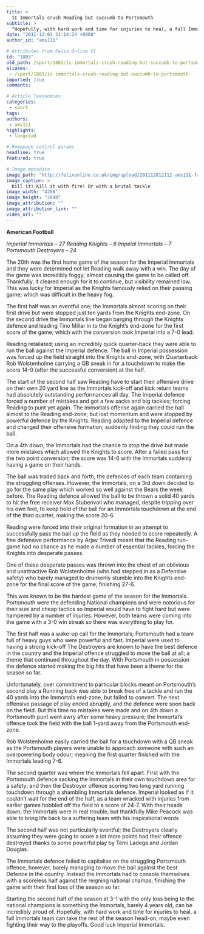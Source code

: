 ```yaml
---
title: >
  IC Immortals crush Reading but succumb to Portsmouth
subtitle: >
  "Hopefully, with hard work and time for injuries to heal, a full Immortals team can take the rest of the season head-on, maybe even fighting their way to the playoffs."
date: "2011-12-01 21:14:24 +0000"
author_id: "ams111"

# Attributes from Felix Online V1
id: "1883"
old_path: /sport/1883/ic-immortals-crush-reading-but-succumb-to-portsmouth-
aliases:
 - /sport/1883/ic-immortals-crush-reading-but-succumb-to-portsmouth-
imported: true
comments:

# Article Taxonomies
categories:
 - sport
tags:
authors:
 - ams111
highlights:
 - longread

# Homepage control params
headline: true
featured: true

# Image metadata
image_path: "http://felixonline.co.uk/img/upload/201112012112-ams111-football.jpg"
image_caption: >
  Kill it! Kill it with fire! Or with a brutal tackle
image_width: "4288"
image_height: "2848"
image_attribution: ""
image_attribution_link: ""
video_url: ""
---
```


__American Football__

_Imperial Immortals – 27
 Reading Knights – 6
 Impeial Immortals – 7
 Portsmouth Destroyers – 24_

The 20th was the first home game of the season for the Imperial Immortals and they were determined not let Reading walk away with a win. The day of the game was incredibly foggy; almost causing the game to be called off. Thankfully, it cleared enough for it to continue, but visibility remained low. This was lucky for Imperial as the Knights famously relied on their passing game; which was difficult in the heavy fog.

The first half was an eventful one; the Immortals almost scoring on their first drive but were stopped just ten yards from the Knights end-zone. On the second drive the Immortals line began barging through the Knights defence and leading Tino Millar in to the Knight’s end-zone for the first score of the game; which with the conversion took Imperial into a 7-0 lead.

Reading retaliated; using an incredibly quick quarter-back they were able to run the ball against the Imperial defence. The ball in Imperial possession was forced up the field straight into the Knights end-zone, with Quarterback Rob Wolstenholme carrying a QB sneak in for a touchdown to make the score 14-0 (after the successful conversion) at the half.

The start of the second half saw Reading have to start their offensive drive on their own 20 yard line as the Immortals kick-off and kick return teams had absolutely outstanding performances all day. The Imperial defence forced a number of mistakes and got a few sacks and big tackles; forcing Reading to punt yet again. The immortals offense again carried the ball almost to the Reading end-zone; but lost momentum and were stopped by powerful defence by the Knights. Reading adapted to the Imperial defence and changed their offensive formation; suddenly finding they could run the ball.

On a 4th down, the Immortals had the chance to stop the drive but made more mistakes which allowed the Knights to score. After a failed pass for the two point conversion; the score was 14-6 with the Immortals suddenly having a game on their hands.

The ball was traded back and forth, the defences of each team containing the struggling offenses. However, the Immortals, on a 3rd down decided to go for the same play which worked so well against the Bears the week before. The Reading defence allowed the ball to be thrown a solid 40 yards to hit the free receiver Max Stubenvoll who managed, despite tripping over his own feet, to keep hold of the ball for an Immortals touchdown at the end of the third quarter, making the score 20-6.

Reading were forced into their original formation in an attempt to successfully pass the ball up the field as they needed to score repeatedly. A fine defensive performance by Arjav Trivedi meant that the Reading run-game had no chance as he made a number of essential tackles, forcing the Knights into desperate passes.

One of these desperate passes was thrown into the chest of an oblivious and unattractive Rob Wolstenholme (who had stepped in as a Defensive safety) who barely managed to drunkenly stumble into the Knights end-zone for the final score of the game; finishing 27-6.

This was known to be the hardest game of the season for the Immortals. Portsmouth were the defending National champions and were notorious for their size and cheap tactics so Imperial would have to fight hard but were hampered by a number of injuries. However, both teams were coming into the game with a 3-0 win streak so there was everything to play for.

The first half was a wake-up call for the Immortals; Portsmouth had a team full of heavy guys who were powerful and fast. Imperial were used to having a strong kick-off The Destroyers are known to have the best defence in the country and the Imperial offence struggled to move the ball at all; a theme that continued throughout the day. With Portsmouth in possession the defence started making the big hits that have been a theme for the season so far.

Unfortunately, over commitment to particular blocks meant on Portsmouth’s second play a Running back was able to break free of a tackle and run the 40 yards into the Immortals end-zone, but failed to convert. The next offensive passage of play ended abruptly, and the defence were soon back on the field. But this time no mistakes were made and on 4th down a Portsmouth punt went awry after some heavy pressure; the Immortal’s offence took the field with the ball 1-yard away from the Portsmouth end-zone.

Rob Wolstenholme easily carried the ball for a touchdown with a QB sneak as the Portsmouth players were unable to approach someone with such an overpowering body odour; meaning the first quarter finished with the Immortals leading 7-6.

The second quarter was where the Immortals fell apart. First with the Portsmouth defence sacking the Immortals in their own touchdown area for a safety; and then the Destroyer offence scoring two long yard running touchdown through a shambling Immortals defence. Imperial looked as if it couldn’t wait for the end of the half, as a team wracked with injuries from earlier games hobbled off the field to a score of 24-7. With their heads down, the Immortals were in real trouble, but thankfully Mike Peacock was able to bring life back to a suffering team with his inspirational words

The second half was not particularly eventful; the Destroyers clearly assuming they were going to score a lot more points had their offence destroyed thanks to some powerful play by Temi Ladega and Jordan Douglas.

The Immortals defence failed to capitalise on the struggling Portsmouth offence, however, barely managing to move the ball against the best Defence in the country. Instead the Immortals had to console themselves with a scoreless half against the reigning national champs; finishing the game with their first loss of the season so far.

Starting the second half of the season at 3-1 with the only loss being to the national champions is something the Immortals, barely 4 years old, can be incredibly proud of. Hopefully, with hard work and time for injuries to heal, a full Immortals team can take the rest of the season head-on, maybe even fighting their way to the playoffs. Good luck Imperial Immortals.
